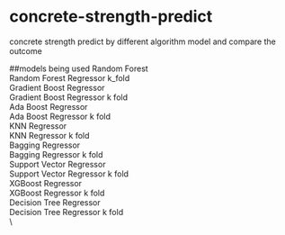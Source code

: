 # concrete-strength-predict
concrete strength predict by different algorithm model and compare the outcome

##models being used
Random Forest\
Random Forest Regressor k_fold\
Gradient Boost Regressor\
Gradient Boost Regressor k fold\
Ada Boost Regressor\
Ada Boost Regressor k fold\
KNN Regressor\
KNN Regressor k fold\
Bagging Regressor\
Bagging Regressor k fold\
Support Vector Regressor\
Support Vector Regressor k fold\
XGBoost Regressor\
XGBoost Regressor k fold\
Decision Tree Regressor\
Decision Tree Regressor k fold\
\
